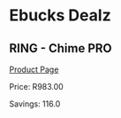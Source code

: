 
# Ebucks Dealz
## RING - Chime PRO
[Product Page](https://www.ebucks.com/web/shop/productSelected.do?prodId=1161145102&catId=704982758)

Price: R983.00

Savings: 116.0


	